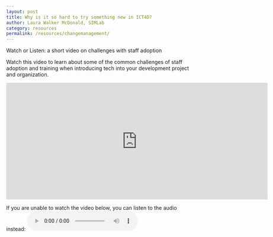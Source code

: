 ```yaml
---
layout: post
title: Why is it so hard to try something new in ICT4D?
author: Laura Walker McDonald, SIMLab
category: resources
permalink: /resources/changemanagement/
---
```

Watch or Listen: a short video on challenges with staff adoption

Watch this video to learn about some of the common challenges of staff adoption and training when introducing tech into your development project and organization.

<iframe width="706" height="315" src="https://www.youtube.com/embed/hIRkipQ7nPw" frameborder="0" allowfullscreen="true"></iframe>

If you are unable to watch the video below, you can listen to the audio instead:
<audio controls="ture">
  <source src="http://simlab.org/resources/coursem4cso/files/Hard%20to%20try%20New%20in%20ICT4D.mp3" data-external="1" type="audio/mpeg"></source>
  Your browser does not support the audio element.
</audio>
